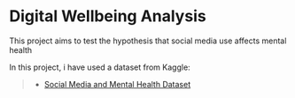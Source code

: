 # Digital Wellbeing Analysis

This project aims to test the hypothesis that social media use affects mental health


In this project, i have used a dataset from Kaggle:
> - [Social Media and Mental Health Dataset](https://www.kaggle.com/datasets/souvikahmed071/social-media-and-mental-health/)

